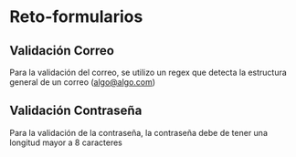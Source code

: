 # Reto-formularios  
## Validación Correo  
Para la validación del correo, se utilizo un regex que detecta la estructura general de un correo (algo@algo.com)  

## Validación Contraseña
Para la validación de la contraseña, la contraseña debe de tener una longitud mayor a 8 caracteres
